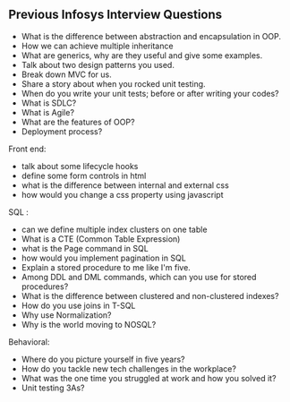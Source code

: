 ## Previous Infosys Interview Questions


- What is the difference between abstraction and encapsulation in OOP.  
- How we can achieve multiple inheritance  
- What are generics, why are they useful and give some examples.  
- Talk about two design patterns you used.  
- Break down MVC for us.  
- Share a story about when you rocked unit testing.
- When do you write your unit tests; before or after writing your codes?
- What is SDLC?
- What is Agile?
- What are the features of OOP?
- Deployment process?


Front end:  
- talk about some lifecycle hooks  
- define some form controls in html  
- what is the difference between internal and external css  
- how would you change a css property using javascript  

SQL :  
- can we define multiple index clusters on one table  
- What is a CTE (Common Table Expression)  
- what is the Page command in SQL  
- how would you implement pagination in SQL
- Explain a stored procedure to me like I'm five.
- Among DDL and DML commands, which can you use for stored procedures?
- What is the difference between clustered and non-clustered indexes?
- How do you use joins in T-SQL  
- Why use Normalization?  
- Why is the world moving to NOSQL?  


Behavioral:
- Where do you picture yourself in five years?
- How do you tackle new tech challenges in the workplace?
- What was the one time you struggled at work and how you solved it?
- Unit testing 3As?
